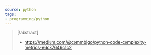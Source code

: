 ```yaml
---
source: python
tags:
- programming/python
---
```



> [!abstract]
> - https://medium.com/@commbigo/python-code-complexity-metrics-e6c87646c1c2
